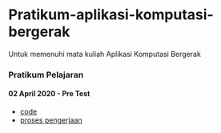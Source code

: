 # Pratikum-aplikasi-komputasi-bergerak
Untuk memenuhi mata kuliah Aplikasi Komputasi Bergerak

### Pratikum Pelajaran

#### 02 April 2020 - Pre Test
 - [code](https://github.com/radhikayusuf/pratikum-aplikasi-komputasi-bergerak/tree/80af9d5baf323e6fccb544b2c596f67e8ab117f4)
 - [proses pengerjaan](https://github.com/radhikayusuf/pratikum-aplikasi-komputasi-bergerak/pull/1)
